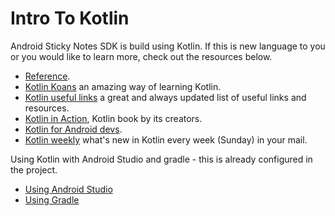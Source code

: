 # Intro To Kotlin

Android Sticky Notes SDK is build using Kotlin. If this is new language to you or you would like to learn more, check out the resources below.

- [Reference](https://kotlinlang.org/docs/reference/).
- [Kotlin Koans](https://kotlinlang.org/docs/tutorials/koans.html) an amazing way of learning Kotlin.
- [Kotlin useful links](http://kotlin.link/) a great and always updated list of useful links and resources.
- [Kotlin in Action](https://manning.com/books/kotlin-in-action), Kotlin book by its creators.
- [Kotlin for Android devs](https://leanpub.com/kotlin-for-android-developers).
- [Kotlin weekly](http://kotlinweekly.net/) what's new in Kotlin every week (Sunday) in your mail.

Using Kotlin with Android Studio and gradle - this is already configured in the project.

- [Using Android Studio](https://kotlinlang.org/docs/tutorials/kotlin-android.html)
- [Using Gradle](https://kotlinlang.org/docs/reference/using-gradle.html)